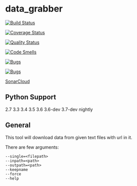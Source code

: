 # data_grabber

[![Build Status](https://travis-ci.org/crafti5/data_grabber.svg?branch=master)](https://travis-ci.org/crafti5/data_grabber)

[![Coverage Status](https://coveralls.io/repos/github/crafti5/data_grabber/badge.svg?branch=master)](https://coveralls.io/github/crafti5/data_grabber?branch=master)

[![Quality Status](https://sonarcloud.io/api/badges/gate?key=pyDataGrabber)](https://sonarcloud.io/api/badges/gate?key=pyDataGrabber)

[![Code Smells](https://sonarcloud.io/api/badges/measure?key=pyDataGrabber&metric=code_smells)](https://sonarcloud.io/api/badges/measure?key=pyDataGrabber&metric=code_smells)

[![Bugs](https://sonarcloud.io/api/badges/measure?key=pyDataGrabber&metric=bugs)](https://sonarcloud.io/api/badges/measure?key=pyDataGrabber&metric=bugs)

[![Bugs](https://sonarcloud.io/api/badges/measure?key=pyDataGrabber&metric=sqale_debt_ratio)](https://sonarcloud.io/api/badges/measure?key=pyDataGrabber&metric=sqale_debt_ratio)

[SonarCloud](https://sonarcloud.io/dashboard?id=pyDataGrabber)

## Python Support

2.7
3.3
3.4
3.5
3.6
3.6-dev
3.7-dev
nightly

## General

This tool will download data from given text files with url in it.

There are few arguments:
```batch
--single=<filepath>
--inpath=<path>
--outpath=<path>
--keepname
--force
--help
```
